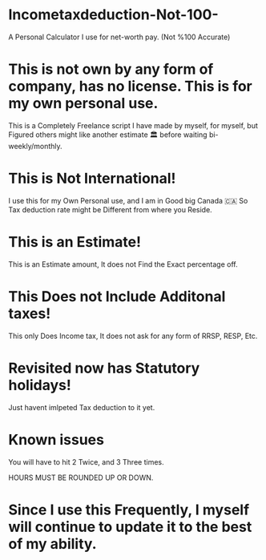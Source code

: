 # Incometaxdeduction-Not-100-
A Personal Calculator I use for net-worth pay. (Not %100 Accurate)

# This is not own by any form of company, has no license. This is for my own personal use.
This is a Completely Freelance script I have made by myself, for myself, but Figured others might like another estimate 🏛️ before waiting bi-weekly/monthly.

# This is Not International!
I use this for my Own Personal use, and I am in Good big Canada 🇨🇦 So Tax deduction rate might be Different from where you Reside.

# This is an Estimate!
This is an Estimate amount, It does not Find the Exact percentage off.

# This Does not Include Additonal taxes!
This only Does Income tax, It does not ask for any form of RRSP, RESP, Etc.

# Revisited now has Statutory holidays!
Just havent imlpeted Tax deduction to it yet.

# Known issues
You will have to hit 2 Twice, and 3 Three times.



HOURS MUST BE ROUNDED UP OR DOWN.

# Since I use this Frequently, I myself will continue to update it to the best of my ability.
